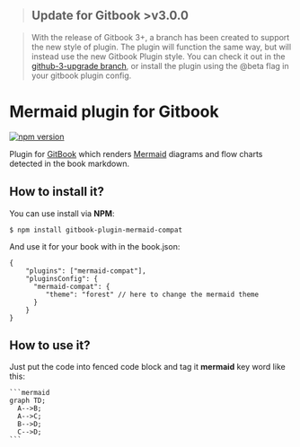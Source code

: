 >## Update for Gitbook >v3.0.0

>With the release of Gitbook 3+, a branch has been created to support the new style of plugin.  The plugin will function the same way, but will instead use the new Gitbook Plugin style.  You can check it out in the [github-3-upgrade branch](https://github.com/rakis/gitbook-plugin-mermaid-compat/tree/gitbook-3-upgrade), or install the plugin using the @beta flag in your gitbook plugin config.

# Mermaid plugin for Gitbook
[![npm version](https://badge.fury.io/js/gitbook-plugin-mermaid-compat.svg)](https://badge.fury.io/js/gitbook-plugin-mermaid-compat)

Plugin for [GitBook](https://github.com/GitbookIO/gitbook) which renders [Mermaid](https://github.com/knsv/mermaid) diagrams and flow charts detected in the book markdown.

## How to install it?

You can use install via **NPM**:

```
$ npm install gitbook-plugin-mermaid-compat
```


And use it for your book with in the book.json:

```
{
    "plugins": ["mermaid-compat"],
    "pluginsConfig": {
      "mermaid-compat": {
         "theme": "forest" // here to change the mermaid theme
      }
    }
}
```

## How to use it?

Just put the code into fenced code block and tag it **mermaid** key word like this:

    ```mermaid
    graph TD;
      A-->B;
      A-->C;
      B-->D;
      C-->D;
    ```
